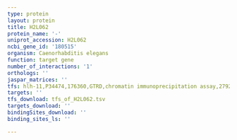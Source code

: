 ```yaml
---
type: protein
layout: protein
title: H2L062
protein_name: '-'
uniprot_accession: H2L062
ncbi_gene_id: '180515'
organism: Caenorhabditis elegans
function: target gene
number_of_interactions: '1'
orthologs: ''
jaspar_matrices: ''
tfs: hlh-11,P34474,176360,GTRD,chromatin immunoprecipitation assay,27924024%5Buid%5D,No
targets: ''
tfs_download: tfs_of_H2L062.tsv
targets_download: ''
bindingSites_download: ''
binding_sites_ls: ''

---
```

